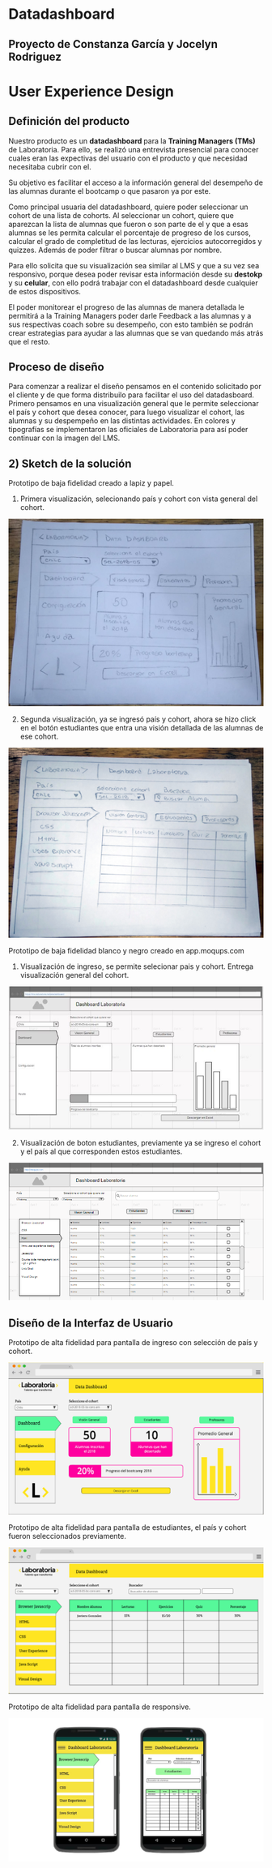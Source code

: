<h1> Datadashboard </h1>

<h2>Proyecto de Constanza García y Jocelyn Rodriguez</h2>

<h1> User Experience Design </h1>
<h2> Definición del producto </h2>
<p> Nuestro producto es un <b> datadashboard </b> para la <b>Training Managers (TMs)</b> de Laboratoria. Para ello, se realizó una entrevista presencial para conocer cuales eran las expectivas del usuario con el producto y que necesidad necesitaba cubrir con el.</p>

<p>Su objetivo es facilitar el acceso a la información general del desempeño de las alumnas durante el bootcamp o que pasaron ya por este.</p>

<p>Como principal usuaria del datadashboard, quiere poder seleccionar un cohort de una lista de cohorts. Al seleccionar un cohort, quiere que aparezcan la lista de alumnas que fueron o son parte de el y que a esas alumnas se les permita calcular el porcentaje de progreso de los cursos, calcular el grado de completitud de las lecturas, ejercicios autocorregidos y quizzes. Además de poder filtrar o buscar alumnas por nombre.</p>

<p>Para ello solicita que su visualización sea similar al LMS y que a su vez sea responsivo, porque desea poder revisar esta información desde su <b>destokp</b> y su <b>celular</b>, con ello podrá trabajar con el datadashboard desde cualquier de estos dispositivos.</p> 

<p>El poder monitorear el progreso de las alumnas de manera detallada le permitirá a la Training Managers poder darle Feedback a las alumnas y a sus respectivas coach sobre su desempeño, con esto también se podrán crear estrategias para ayudar a las alumnas que se van quedando más atrás que el resto. </p>

<h2> Proceso de diseño </h2>

<p> Para comenzar a realizar el diseño pensamos en el contenido solicitado por el cliente y de que forma distribuilo para facilitar el uso del datadasboard. 
Primero pensamos en una visualización general que le permite seleccionar el país y cohort que desea conocer, para luego visualizar el cohort, las alumnas y su despempeño en las distintas actividades.
En colores y tipografías se implementaron las oficiales de Laboratoria para así poder continuar con la imagen del LMS. </p>

<h2> 2) Sketch de la solución </h2> 
Prototipo de baja fidelidad creado a lapiz y papel. 

1. Primera visualización, selecionando país y cohort con vista general del cohort. 

![GitHub Logo](src/img/sketchpantallageneraluno.jpg)

2. Segunda visualización, ya se ingresó país y cohort, ahora se hizo click en el botón estudiantes que entra una visión detallada de las alumnas de ese cohort.

![GitHub Logo](src/img/sketchpantallageneraldos.jpg)

Prototipo de baja fidelidad blanco y negro creado en app.moqups.com

1. Visualización de ingreso, se permite selecionar pais y cohort. Entrega visualización general del cohort.

![GitHub Logo](src/img/Pantallauno.jpg)

2. Visualización de boton estudiantes, previamente ya se ingreso el cohort y el país al que corresponden estos estudiantes. 

![GitHub Logo](src/img/pantallados.png)


<h2> Diseño de la Interfaz de Usuario </h2>

Prototipo de alta fidelidad para pantalla de ingreso con selección de país y cohort.

![GitHub Logo](src/img/prototipo-01.jpg)

Prototipo de alta fidelidad para pantalla de estudiantes, el país y cohort fueron seleccionados previamente. 

![GitHub Logo](src/img/prototipo-02.png)

Prototipo de alta fidelidad para pantalla de responsive. 

![GitHub Logo](src/img/prototipo-celular.jpg)
